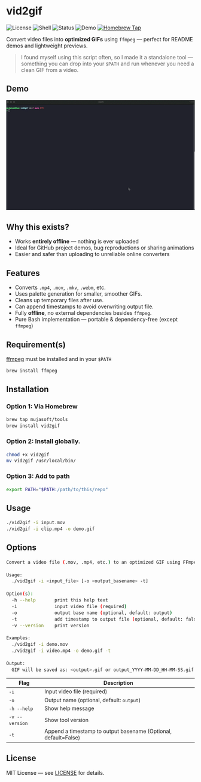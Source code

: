 # vid2gif
![License](https://img.shields.io/badge/license-MIT-green)
![Shell](https://img.shields.io/badge/shell-bash-blue)
![Status](https://img.shields.io/badge/status-stable-brightgreen)
![Demo](https://img.shields.io/badge/demo-available-green)
[![Homebrew Tap](https://img.shields.io/badge/homebrew-install-green)](https://github.com/mujasoft/homebrew-tools)


Convert video files into **optimized GIFs** using `ffmpeg` — perfect for README demos and lightweight previews.

> I found myself using this script often, so I made it a standalone tool — something you can drop into your `$PATH` and run whenever you need a clean GIF from a video.

## Demo

![Demo GIF](Demo.gif)

## Why this exists?

- Works **entirely offline** — nothing is ever uploaded
- Ideal for GitHub project demos, bug reproductions or sharing animations
- Easier and safer than uploading to unreliable online converters


## Features

- Converts `.mp4`, `.mov`, `.mkv`, `.webm`, etc.
- Uses palette generation for smaller, smoother GIFs.
- Cleans up temporary files after use.
- Can append timestamps to avoid overwriting output file.
- Fully **offline**, no external dependencies besides `ffmpeg`.
- Pure Bash implementation — portable & dependency-free (except `ffmpeg`)

## Requirement(s)

[ffmpeg](https://ffmpeg.org) must be installed and in your `$PATH`

```bash
brew install ffmpeg
```

## Installation
### Option 1: Via Homebrew
```bash
brew tap mujasoft/tools
brew install vid2gif
```

### Option 2: Install globally.
```bash
chmod +x vid2gif
mv vid2gif /usr/local/bin/
```
### Option 3: Add to path
```bash
export PATH="$PATH:/path/to/this/repo"
```

## Usage

```bash
./vid2gif -i input.mov
./vid2gif -i clip.mp4 -o demo.gif
```

## Options

```bash
Convert a video file (.mov, .mp4, etc.) to an optimized GIF using FFmpeg.

Usage:
  ./vid2gif -i <input_file> [-o <output_basename> -t]

Option(s):
  -h --help       print this help text
  -i              input video file (required)
  -o              output base name (optional, default: output)
  -t              add timestamp to output file (optional, default: false)
  -v --version    print version

Examples:
  ./vid2gif -i demo.mov
  ./vid2gif -i video.mp4 -o demo.gif -t

Output:
  GIF will be saved as: <output>.gif or output_YYYY-MM-DD_HH-MM-SS.gif
```

| Flag                | Description                                                           |
|--------------       |----------------------------------------------                         |
| `-i`                | Input video file (required)                                           |
| `-o`                | Output name (optional, default: `output`)                             |
| `-h --help`         | Show help message                                                     |
| `-v --version`      | Show tool version                                                     |
| `-t`                | Append a timestamp to output basename (Optional, default=False)       |



## License

MIT License — see [LICENSE](./LICENSE) for details.
